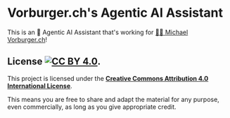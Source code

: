# Vorburger.ch's Agentic AI Assistant

This is an 🤵 Agentic AI Assistant that's working for [🧔‍♂️ Michael Vorburger.ch](https://www.vorburger.ch)!

## License [![CC BY 4.0][cc-by-shield]][cc-by].

This project is licensed under the [**Creative Commons Attribution 4.0 International License**][cc-by].

This means you are free to share and adapt the material for any purpose, even commercially, as long as you give appropriate credit.

[cc-by]: https://creativecommons.org/licenses/by/4.0/
[cc-by-shield]: https://img.shields.io/badge/License-CC%20BY%204.0-lightgrey.svg
